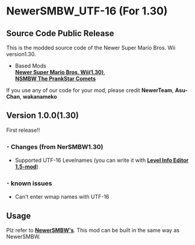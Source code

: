 # NewerSMBW_UTF-16 (For 1.30)
## Source Code Public Release

This is the modded source code of the Newer Super Mario Bros. Wii version1.30.

* Based Mods  
[**Newer Super Mario Bros. Wii(1.30)**](https://github.com/Newer-Team/NewerSMBW),  
[**NSMBW The PrankStar Comets**](https://github.com/Asu-chan/NSMBWThePranksterComets)  

If you use any of our code for your mod, please credit **NewerTeam**, **Asu-Chan**, **wakanameko**

## Version 1.0.0(1.30)
First release!!  
### ･ Changes (from NerSMBW1.30)  
* Supported UTF-16 Levelnames (you can write it with [**Level Info Editor 1.5-mod**](https://github.com/wakanameko/Level-Info-Editor_UTF))  
### ･ known issues  
* Can't enter wmap names with UTF-16  
  

## Usage
Plz refer to [**NewerSMBW's**](https://github.com/Newer-Team/NewerSMBW/blob/cw/readme.md). This mod can be built in the same way as NewerSMBW.
